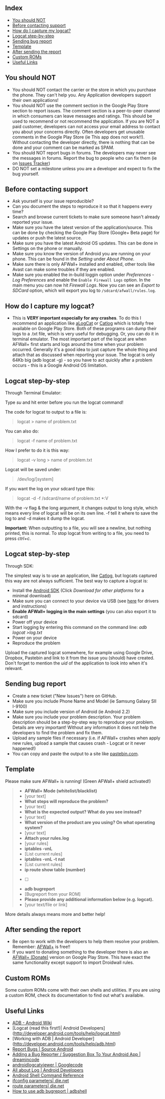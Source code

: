 Index
-----

* [You should NOT](#you-should-not)
* [Before contacting support](#before-contacting-support)
* [How do I capture my logcat?](#how-do-i-capture-my-logcat?)
* [Logcat step-by-step](#logcat-step-by-step)
* [Sending bug report](#sending-bug-report)
* [Template](#template)
* [After sending the report](#after-sending-the-report)
* [Custom ROMs](#custom-roms)
* [Useful Links](#useful-links)

You should NOT
--------------

* You should NOT contact the carrier or the store in which you purchase the phone. They can't help you. Any Application developers support their own applications!
* You should NOT use the comment section in the Google Play Store section to report issues. The comment section is a peer-to-peer channel in which consumers can leave messages and ratings. This should be used to recommend or not recommend the application. If you are NOT a paid customer, developers can not access your email address to contact you about your concerns directly. Often developers get unusable comments in the Google Play Store (ie This app does not work!!). Without contacting the developer directly, there is nothing that can be done and your comment can be marked as SPAM.
* You should NOT report bugs in forums. The developers may never see the messages in forums. Report the bug to people who can fix them (ie on [Issues Tracker](https://github.com/ukanth/afwall/issues))
* DO NOT set a milestone unless you are a developer and expect to fix the bug yourself.

Before contacting support
-------------------------

* Ask yourself is your issue reproducible?
* Can you document the steps to reproduce it so that it happens every time?
* Search and browse current tickets to make sure someone hasn't already reported your issue.
* Make sure you have the latest version of the application/source. This can be done by checking the Google Play Store (Google+ Beta page) for updates or push the latest source.
* Make sure you have the latest Android OS updates. This can be done in Settings on the phone or manually.
* Make sure you know the version of Android you are running on your phone. This can be found in the _Setting_ under _About Phone_.
* Make sure there is only AFWall+ installed and enabled, other tools like Avast can make some troubles if they are enabled.
* Make sure you enabled the in-build loggin option under _Preferences_ - _Log_ _Preferences_ and enable the <code>Enable Firewall Logs</code> option. In the main menu you can now hit _Firewall_ _Logs_. Now you can see an _Export to SDCard_ option, which will export you log to <code>/sdcard/afwall/rules.log</code>.

How do I capture my logcat?
---------------------------
* This is **VERY important especially for any crashes**. To do this I recommend an application like [aLogCat](https://play.google.com/store/apps/details?id=org.jtb.alogcat&hl=de) or [Catlog](https://play.google.com/store/apps/details?id=com.nolanlawson.logcat&feature=search_result#?t=W251bGwsMSwxLDEsImNvbS5ub2xhbmxhd3Nvbi5sb2djYXQiXQ..) which is totally free available on Google Play Store. Both of these programs can dump their logs to a .txt file, which is very useful for debugging. Or, you can do it in terminal emulator. The most important part of the logcat are when AFWall+ first starts and logs around the time when your problem occurred. Generally it's a good idea to just capture the whole thing and attach that as discussed when reporting your issue. The logcat is only 64Kb big (adb logcat -g) - so you have to act quickly after a problem occurs - this is a Google Android OS limitation.

Logcat step-by-step
-------------------

Through Terminal Emulator:

Type _su_ and hit enter before you run the logcat command! 

The code for logcat to output to a file is:
> logcat > name of problem.txt

You can also do:
> logcat -f name of problem.txt

How I prefer to do it is this way:
> logcat -v long > name of problem.txt

Logcat will be saved under:
> /dev/log/[system]

If you want the log on your sdcard type this:
> logcat -d -f /sdcard/name of problem.txt *:V

With the -v flag & the long argument, it changes output to long style, which means every line of logcat will be on its own line. -f tell it where to save the log to and -d makes it dump the logcat.

**Important:** When outputting to a file, you will see a newline, but nothing printed, this is normal. To stop logcat from writing to a file, you need to press _ctrl+c_.


## Logcat step-by-step

Through SDK:

The simplest way is to use an application, like [Catlog](https://play.google.com/store/apps/details?id=com.nolanlawson.logcat),
but logcats captured this way are not always sufficient. The best way to capture a logcat is:

* Install the [Android SDK](http://developer.android.com/sdk/index.html) (Click *Download for other platforms* for a minimal download)
* Make sure you can connect to your device via USB (see [here](http://developer.android.com/sdk/win-usb.html) for drivers and instructions)
* **Enable AFWall+ logging in the main settings** (you can also export it to sdcard)
* Power off your device
* Start logging by entering this command on the command line: *adb logcat >log.txt*
* Power on your device
* Reproduce the problem

Upload the captured logcat somewhere, for example using Google Drive, Dropbox, Pastebin and link to it from the issue you (should) have created. Don't forget to mention the *uid* of the application to look into when it's relevant.

Sending bug report
------------------

* Create a new ticket ("New Issues") here on GitHub.
* Make sure you include Phone Name and Model (ie Samsung Galaxy SII I-9100)
* Make sure you include version of Android (ie Android 2.2)
* Make sure you include your problem description. Your problem description should be a step-by-step way to reproduce your problem. Details are very important! Without any information it does not help the developers to find the problem and fix them.
* Upload any sample files if necessary (i.e. if AFWall+ crashes when apply new rules, upload a sample that causes crash - Logcat or it never happened!)
* You can copy and paste the output to a site like [pastebin.com](http://www.pastebin.com/).

Template
--------

Please make sure AFWall+ is running! (Green AFWall+ shield activated!)
>* **AFWall+ Mode (whitelist/blacklist)**
>* [your text]
>* **What steps will reproduce the problem?**
>* [your text]
>* **What is the expected output? What do you see instead?**
>* [your text]
>* **What version of the product are you using? On what operating system?**
>* [your text]
>* **Attach your rules.log** 
>* [your rules]
>* **iptables -vnL** 
>* [List current rules]
>* **iptables -vnL -t nat** 
>* [List current rules]
>* **ip route show table (number)** 
>* [ ]
>* **adb bugreport** 
>* [Bugreport from your ROM]
>* **Please provide any additional information below (e.g. logcat).**
>* [your text/file or link]

More details always means more and better help! 

After sending the report
------------------------

* Be open to work with the developers to help them resolve your problem. Remember: [AFWall+](https://github.com/ukanth/afwall) is free!!
* If you want to donating something to the developer there is also an [AFWall+ (Donate)](https://play.google.com/store/apps/details?id=dev.ukanth.ufirewall.donate) version on Google Play Store. This have exact the same functionality except support to import Droidwall rules. 

Custom ROMs
-----------
Some custom ROMs come with their own shells and utilities. If you are using a custom ROM, check its documentation to find out what's available.

Useful Links
------------

* [ADB - Android Wiki](http://android-dls.com/wiki/index.php?title=ADB)
* [Logcat (read this first!)|  Android Developers] (http://developer.android.com/tools/help/logcat.html)
* [Working with ADB | Android Developer] (http://developer.android.com/tools/help/adb.html)
* [Report Bugs | Source Android](https://source.android.com/source/report-bugs.html)
* [Adding a Bug Reporter / Suggestion Box To Your Android App | dreamincode](http://www.dreamincode.net/forums/topic/244932-adding-a-bug-reporter-suggestion-box-to-your-android-app/)
* [androidlogcatviewer | Googlecode](https://code.google.com/p/androidlogcatviewer/downloads/list)
* [All about Log | Android Developers](https://developer.android.com/reference/android/util/Log.html)
* [Android Shell Command Reference](https://github.com/jackpal/Android-Terminal-Emulator/wiki/Android-Shell-Command-Reference)
* [ifconfig parameters| die.net](http://linux.die.net/man/8/ifconfig)
* [route parameters| die.net](http://linux.die.net/man/8/route)
* [How to use adb bugreport | adbshell ](http://adbshell.com/commands/adb-bugreport/how-to-use-adb-bugreport.html)
